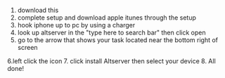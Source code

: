 1. download this
2. complete setup and download apple itunes through the setup
3. hook iphone up to pc by using a charger
4. look up altserver in the "type here to search bar" then click open
5. go to the arrow that shows your task located near the bottom right of screen
                                                                                                                  
6.left click the icon
7. click install Altserver then select your device
8. All done!
